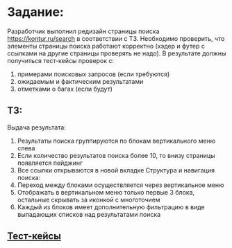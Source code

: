 # Задание: 
Разработчик выполнил редизайн страницы поиска https://kontur.ru/search в соответствии с ТЗ. 
Необходимо проверить, что элементы страницы поиска работают корректно (хэдер и футер с ссылками 
на другие страницы проверять не надо). 
В результате должны получиться тест-кейсы проверок с: 
1. примерами поисковых запросов (если требуются) 
2. ожидаемым и фактическим результатами 
3. отметками о багах (если будут) 

## ТЗ: 
Выдача результата: 
1. Результаты поиска группируются по блокам вертикального меню слева 
2. Если количество результатов поиска более 10, то внизу страницы появляется пейджинг 
3. Все ссылки открываются в новой вкладке 
Структура и навигация поиска: 
1. Переход между блоками осуществляется через вертикальное меню 
2. Отображать в вертикальном меню только первые 3 блока, остальные скрывать за иконкой с 
многоточием 
3. Каждый из блоков имеет дополнительную фильтрацию в виде выпадающих списков над 
результатами поиска
## [Тест-кейсы](https://github.com/reshikoveqa/test-tasks/blob/main/test-cases/test-cases-kontur.pdf)
